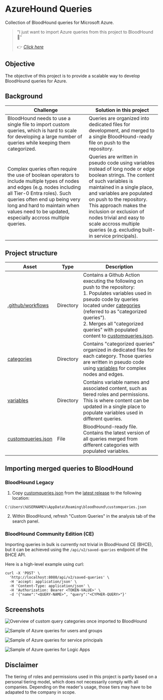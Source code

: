 # AzureHound Queries

Collection of BloodHound queries for Microsoft Azure.

> "I just want to import Azure queries from this project to BloodHound 🤩" 
>
> 👉 <cite>[Click here](#bh-import)</cite>


## Objective

The objective of this project is to provide a scalable way to develop BloodHound queries for Azure.


## Background 

| Challenge | Solution in this project | 
|-----------|----------|
| BloodHound needs to use a single file to import custom queries, which is hard to scale for developing a large number of queries while keeping them categorized. | Queries are organized into dedicated files for development, and merged to a single BloodHound-ready file on push to the repository. |
| Complex queries often require the use of boolean operators to include multiple types of nodes and edges (e.g. nodes including all Tier-0 Entra roles). Such queries often end up being very long and hard to maintain when values need to be updated, especially accross multiple queries. | Queries are written in pseudo code using variables instead of long node or edge boolean strings. The content of such variables is maintained in a single place, and variables are populated on push to the repository. <br> This approach makes the inclusion or exclusion of nodes trivial and easy to scale accross multiple queries (e.g. excluding built-in service principals). |


## Project structure

| Asset | Type | Description |
|---|---|---|
| [.github/workflows](https://github.com/emiliensocchi/azurehound-queries/tree/main/.github/workflows) | Directory | Contains a Github Action executing the following on push to the repository: <br> 1. Populates variables used in pseudo code by queries located under [categories](https://github.com/emiliensocchi/azurehound-queries/tree/main/categories) (referred to as "categorized queries"). <br> 2. Merges all "categorized queries" with populated content to [customqueries.json](https://github.com/emiliensocchi/azurehound-queries/blob/main/customqueries.json). |
| [categories](https://github.com/emiliensocchi/azurehound-queries/tree/main/categories) | Directory | Contains "categorized queries" organized in dedicated files for each category. Those queries are written in pseudo code using [variables](https://github.com/emiliensocchi/azurehound-queries/tree/main/variables) for complex nodes and edges. |
| [variables](https://github.com/emiliensocchi/azurehound-queries/tree/main/variables) | Directory | Contains variable names and associated content, such as tiered roles and permissions. This is where content can be updated in a single place to populate variables used in different queries. |
| [customqueries.json](https://github.com/emiliensocchi/azurehound-queries/blob/main/customqueries.json) | File | BloodHound-ready file. Contains the latest version of all queries merged from different categories with populated variables. |


<a id='bh-import'></a>
## Importing merged queries to BloodHound 

### BloodHound Legacy

1. Copy [customqueries.json](https://github.com/emiliensocchi/azurehound-queries/releases/download/v1.0.0/customqueries.json) from the [latest release](https://github.com/emiliensocchi/azurehound-queries/releases) to the following location: 

```code
C:\Users\%USERNAME%\AppData\Roaming\bloodhound\customqueries.json
```

2. Within BloodHound, refresh "Custom Queries" in the analysis tab of the search panel.

### BloodHound Community Edition (CE)

Importing queries in bulk is currently not trivial in BloodHound CE (BHCE), but it can be achieved using the `/api/v2/saved-queries` endpoint of the BHCE API.

Here is a high-level example using curl:

```code
curl -X 'POST' \
  'http://localhost:8080/api/v2/saved-queries' \
  -H 'accept: application/json' \
  -H 'Content-Type: application/json' \
  -H 'Authorization: Bearer <TOKEN-VALUE>' \
  -d '{"name":"<QUERY-NAME>", "query":"<CYPHER-QUERY>"}'
```


## Screenshots

![Overview of custom query categories once imported to BloodHound](assets/images/01_example_imported_collapsed.png)

![Sample of Azure queries for users and groups](assets/images/02_example_users_groups.png)

![Sample of Azure queries for service principals](assets/images/03_example_service_principals.png)

![Sample of Azure queries for Logic Apps](assets/images/04_example_logic_apps.png)


## Disclaimer

The tiering of roles and permissions used in this project is partly based on a personal tiering model, which does not necessarily comply with all companies. Depending on the reader's usage, those tiers may have to be adapated to the company in scope.
